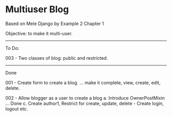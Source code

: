 # Multiuser Blog

Based on Mele Django by Example 2 Chapter 1

Objective: to make it multi-user.

------------------------------------

To Do:

003 - Two classes of blog: public and restricted.


------------------------------------

Done

001 - Create form to create a blog.
... make it complete, view, create, edit, delete.

002 - Allow blogger as a user to create a blog
  a. Introduce OwnerPostMixin ... Done
  c. Create author1, Restrict for create, update, delete
      - Create login, logout etc.
